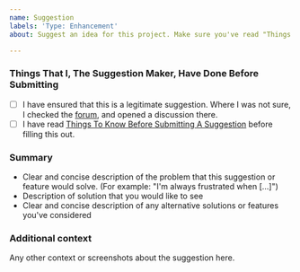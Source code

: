 ```yaml
---
name: Suggestion
labels: 'Type: Enhancement'
about: Suggest an idea for this project. Make sure you've read "Things To Know Before Submitting A Suggestion" in the Wiki first!

---
```


### Things That I, The Suggestion Maker, Have Done Before Submitting
- [ ] I have ensured that this is a legitimate suggestion. Where I was not sure, I checked the [forum](https://forum.pi-top.com/c/pi-top-software), and opened a discussion there.
- [ ] I have read [Things To Know Before Submitting A Suggestion](https://github.com/pi-top/pi-top-Python-SDK/wiki/Things-To-Know-Before-Submitting-A-Suggestion) before filling this out.

### Summary
* Clear and concise description of the problem that this suggestion or feature would solve. (For example: "I'm always frustrated when [...]")
* Description of solution that you would like to see
* Clear and concise description of any alternative solutions or features you've considered

### Additional context
Any other context or screenshots about the suggestion here.
